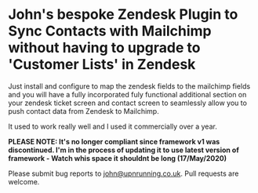# John's bespoke Zendesk Plugin to Sync Contacts with Mailchimp without having to upgrade to 'Customer Lists' in Zendesk

Just install and configure to map the zendesk fields to the mailchimp fields and you will have a fully incorporated fuly functional additional section on your zendesk ticket screen and contact screen to seamlessly allow you to push contact data from Zendesk to Mailchimp.

It used to work really well and I used it commercially over a year.

**PLEASE NOTE: It's no longer compliant since framework v1 was discontinued. I'm in the process of updating it to use latest version of framework - Watch whis space it shouldnt be long (17/May/2020)**

Please submit bug reports to [john@upnrunning.co.uk](). Pull requests are welcome.
